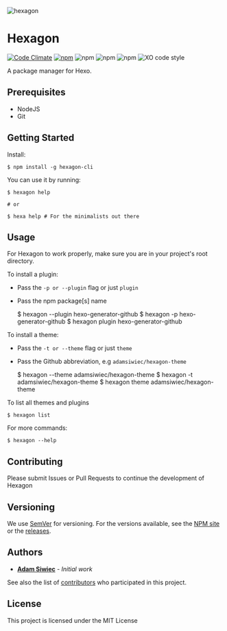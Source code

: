 
<img  align="center" src="https://s13.postimg.org/qd8bbi0mv/d41dc22748c_1.png" alt="hexagon">

# Hexagon
[![Code Climate](https://codeclimate.com/github/adamsiwiec/hexagon/badges/gpa.svg)](https://codeclimate.com/github/adamsiwiec/hexagon) [![npm](https://img.shields.io/npm/dm/hexagon-cli.svg)](https://npmjs.com/package/hexagon-cli) ![npm](https://img.shields.io/npm/v/hexagon-cli.svg) ![npm](https://img.shields.io/npm/l/hexagon-cli.svg) ![npm](https://david-dm.org/adamsiwiec/hexagon.svg) ![XO code style](https://img.shields.io/badge/code_style-XO-5ed9c7.svg)

A package manager for Hexo.


## Prerequisites

* NodeJS
* Git


## Getting Started

Install:

`$ npm install -g hexagon-cli`

You can use it by running:

    $ hexagon help

    # or

    $ hexa help # For the minimalists out there


## Usage

For Hexagon to work properly, make sure you are in your project's root directory.

To install a plugin:
* Pass the `-p or --plugin` flag or just `plugin`
* Pass the npm package[s] name

    $ hexagon --plugin hexo-generator-github
    $ hexagon -p hexo-generator-github
    $ hexagon plugin hexo-generator-github



To install a theme:
* Pass the `-t or --theme` flag or just `theme`
* Pass the Github abbreviation, e.g `adamsiwiec/hexagon-theme`

    $ hexagon --theme adamsiwiec/hexagon-theme
    $ hexagon -t adamsiwiec/hexagon-theme
    $ hexagon theme adamsiwiec/hexagon-theme


To list all themes and plugins

    $ hexagon list


For more commands:

    $ hexagon --help


## Contributing

Please submit Issues or Pull Requests to continue the development of Hexagon

## Versioning

We use [SemVer](http://semver.org/) for versioning. For the versions available, see the [NPM site](https://www.npmjs.com/package/hexagon-cli) or the [releases](https://github.com/adamsiwiec/hexagon/releases).

## Authors

* **[Adam Siwiec](https://github.com/adamsiwiec)** - *Initial work*

See also the list of [contributors](https://github.com/adamsiwiec/hexagon/contributors) who participated in this project.

## License

This project is licensed under the MIT License
